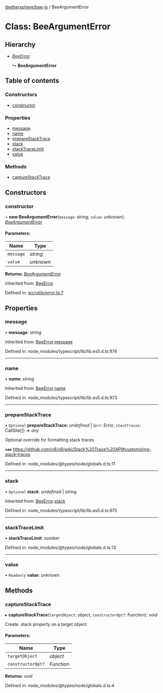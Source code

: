 [@ethersphere/bee-js](../README.md) / BeeArgumentError

# Class: BeeArgumentError

## Hierarchy

* [*BeeError*](beeerror.md)

  ↳ **BeeArgumentError**

## Table of contents

### Constructors

- [constructor](beeargumenterror.md#constructor)

### Properties

- [message](beeargumenterror.md#message)
- [name](beeargumenterror.md#name)
- [prepareStackTrace](beeargumenterror.md#preparestacktrace)
- [stack](beeargumenterror.md#stack)
- [stackTraceLimit](beeargumenterror.md#stacktracelimit)
- [value](beeargumenterror.md#value)

### Methods

- [captureStackTrace](beeargumenterror.md#capturestacktrace)

## Constructors

### constructor

\+ **new BeeArgumentError**(`message`: *string*, `value`: *unknown*): [*BeeArgumentError*](beeargumenterror.md)

#### Parameters:

Name | Type |
------ | ------ |
`message` | *string* |
`value` | *unknown* |

**Returns:** [*BeeArgumentError*](beeargumenterror.md)

Inherited from: [BeeError](beeerror.md)

Defined in: [src/utils/error.ts:7](https://github.com/ethersphere/bee-js/blob/313830a/src/utils/error.ts#L7)

## Properties

### message

• **message**: *string*

Inherited from: [BeeError](beeerror.md).[message](beeerror.md#message)

Defined in: node_modules/typescript/lib/lib.es5.d.ts:974

___

### name

• **name**: *string*

Inherited from: [BeeError](beeerror.md).[name](beeerror.md#name)

Defined in: node_modules/typescript/lib/lib.es5.d.ts:973

___

### prepareStackTrace

• `Optional` **prepareStackTrace**: *undefined* \| (`err`: Error, `stackTraces`: CallSite[]) => *any*

Optional override for formatting stack traces

**`see`** https://github.com/v8/v8/wiki/Stack%20Trace%20API#customizing-stack-traces

Defined in: node_modules/@types/node/globals.d.ts:11

___

### stack

• `Optional` **stack**: *undefined* \| *string*

Inherited from: [BeeError](beeerror.md).[stack](beeerror.md#stack)

Defined in: node_modules/typescript/lib/lib.es5.d.ts:975

___

### stackTraceLimit

• **stackTraceLimit**: *number*

Defined in: node_modules/@types/node/globals.d.ts:13

___

### value

• `Readonly` **value**: *unknown*

## Methods

### captureStackTrace

▸ **captureStackTrace**(`targetObject`: *object*, `constructorOpt?`: Function): *void*

Create .stack property on a target object

#### Parameters:

Name | Type |
------ | ------ |
`targetObject` | *object* |
`constructorOpt?` | Function |

**Returns:** *void*

Defined in: node_modules/@types/node/globals.d.ts:4
